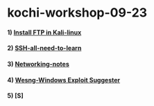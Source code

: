 # kochi-workshop-09-23

#### 1) [Install FTP in Kali-linux](https://keralahacker.github.io/kochi-workshop-09-23/Install%20FTP%20in%20Kali.html) 
#### 2) [SSH-all-need-to-learn](https://keralahacker.github.io/kochi-workshop-09-23/SSH%20Setup%20on%20Kali%20Linux.html)
#### 3) [Networking-notes](https://keralahacker.github.io/kochi-workshop-09-23/Networking-note.html)
#### 4) [Wesng-Windows Exploit Suggester](https://github.com/keralahacker/kochi-workshop-09-23/blob/main/wesng.md)
#### 5) [S]
